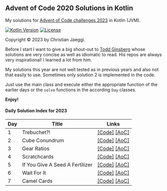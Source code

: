 ## Advent of Code 2020 Solutions in Kotlin
My solutions for [Advent of Code challenges 2023](https://adventofcode.com/2023) in Kotlin (JVM).

[![Kotlin Version](https://img.shields.io/badge/kotlin-1.9.0-blue.svg)](http://kotlinlang.org/)
[![License](https://img.shields.io/badge/License-Apache%202.0-green.svg)](https://opensource.org/licenses/Apache-2.0)

Copyright © 2023 by Christian Jaeggi.

Before I start I want to give a big shout-out to [Todd Ginsberg](https://github.com/tginsberg/advent-2020-kotlin) whose solutions are very concise as well as idiomatic to read.
His repos are always very inspirational! I learned a lot from him.

My solutions this year are not well tested as in previous years and also not that easily to use.
Sometimes only solution 2 is implemented in the code.

Just use the main class and execute either the appropriate function of the earlier days or the `solve` functions in the according `Day` classes.

**Enjoy!**

#### Daily Solution Index for 2023
|   Day   | Title                                         | Links                                                                                                                                      |
| --------|-----------------------------------------------|--------------------------------------------------------------------------------------------------------------------------------------------|
|    1    | Trebuchet?! | [\[Code\]](https://github.com/chjaeggi/aoc2023/blob/main/src/main/kotlin/chjaeggi/Day1.kt) [\[AoC\]](http://adventofcode.com/2023/day/1) |
|    2    | Cube Conundrum | [\[Code\]](https://github.com/chjaeggi/aoc2023/blob/main/src/main/kotlin/chjaeggi/Day2.kt) [\[AoC\]](http://adventofcode.com/2023/day/2) |
|    3    | Gear Ratios | [\[Code\]](https://github.com/chjaeggi/aoc2023/blob/main/src/main/kotlin/chjaeggi/Day3.kt) [\[AoC\]](http://adventofcode.com/2023/day/3) |
|    4    | Scratchcards | [\[Code\]](https://github.com/chjaeggi/aoc2023/blob/main/src/main/kotlin/chjaeggi/Day4.kt) [\[AoC\]](http://adventofcode.com/2023/day/4) |
|    5    | If You Give A Seed A Fertilizer | [\[Code\]](https://github.com/chjaeggi/aoc2023/blob/main/src/main/kotlin/chjaeggi/Day5.kt) [\[AoC\]](http://adventofcode.com/2023/day/5) |
|    6    | Wait For It | [\[Code\]](https://github.com/chjaeggi/aoc2023/blob/main/src/main/kotlin/chjaeggi/Day6.kt) [\[AoC\]](http://adventofcode.com/2023/day/6) |
|    7    | Camel Cards | [\[Code\]](https://github.com/chjaeggi/aoc2023/blob/main/src/main/kotlin/Day7.kt) [\[AoC\]](http://adventofcode.com/2023/day/7) |
